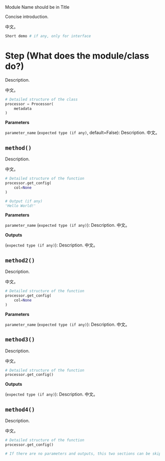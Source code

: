 Module Name should be in Title

Concise introduction.

中文。

```python
Short demo # if any, only for interface
```



# Step (What does the module/class do?)

Description.

中文。

```python
# Detailed structure of the class
processor = Processor(
    metadata
)
```

**Parameters**

`parameter_name` (`expected type (if any)`, default=False): Description. 中文。

## `method()`

Description.

中文。

```python
# Detailed structure of the function
processor.get_config(
    col=None
)
```

```python
# Output (if any)
'Hello World!'
```

**Parameters**

`parameter_name` (`expected type (if any)`): Description. 中文。

**Outputs**

(`expected type (if any)`): Description. 中文。

## `method2()`

Description.

中文。

```python
# Detailed structure of the function
processor.get_config(
    col=None
)
```

**Parameters**

`parameter_name` (`expected type (if any)`): Description. 中文。

## `method3()`

Description.

中文。

```python
# Detailed structure of the function
processor.get_config()
```

**Outputs**

(`expected type (if any)`): Description. 中文。

## `method4()`

Description.

中文。

```python
# Detailed structure of the function
processor.get_config()

# If there are no parameters and outputs, this two sections can be skipped.
```